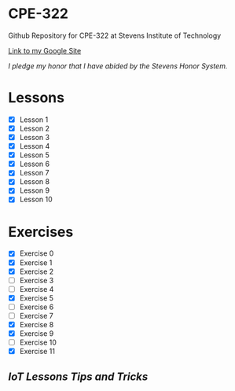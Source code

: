 # **CPE-322**
Github Repository for CPE-322 at Stevens Institute of Technology

[Link to my Google Site](https://sites.google.com/stevens.edu/dancookecpe-322)

*I pledge my honor that I have abided by the Stevens Honor System.*

# **Lessons**
- [x] Lesson 1
- [x] Lesson 2
- [x] Lesson 3
- [x] Lesson 4
- [x] Lesson 5
- [x] Lesson 6
- [x] Lesson 7
- [x] Lesson 8
- [x] Lesson 9
- [x] Lesson 10
# **Exercises**
- [x] Exercise 0
- [x] Exercise 1
- [x] Exercise 2
- [ ] Exercise 3
- [ ] Exercise 4
- [x] Exercise 5
- [ ] Exercise 6
- [ ] Exercise 7
- [x] Exercise 8
- [x] Exercise 9
- [ ] Exercise 10
- [x] Exercise 11

## *IoT Lessons Tips and Tricks*
